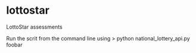 # lottostar
LottoStar assessments 

Run the scrit from the command line using > python national_lottery_api.py foobar
